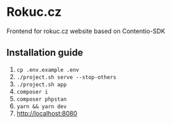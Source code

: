 # Rokuc.cz
Frontend for rokuc.cz website based on Contentio-SDK

## Installation guide
1. `cp .env.example .env`
2. `./project.sh serve --stop-others`
3. `./project.sh app`
5. `composer i`
6. `composer phpstan`
4. `yarn && yarn dev`
7. [http://localhost:8080](http://localhost:8080)
